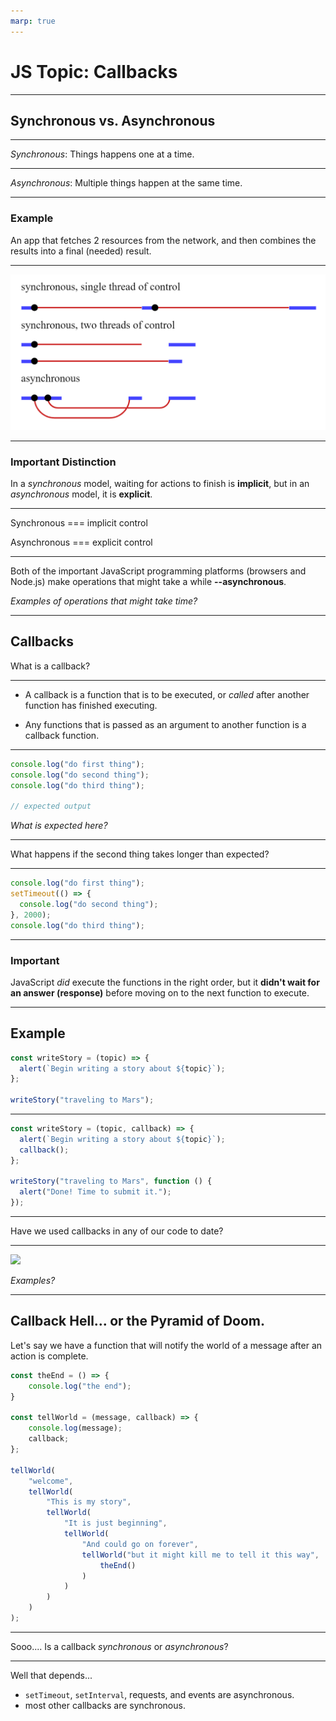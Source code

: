 ```yaml
---
marp: true
---
```


# JS Topic: Callbacks

---

## Synchronous vs. Asynchronous

---

_Synchronous_: Things happens one at a time.

---

_Asynchronous_: Multiple things happen at the same time.

---

### Example

An app that fetches 2 resources from the network, and then combines the results into a final (needed) result.

---

![](./assets/async_sync.png)

---

### Important Distinction

In a _synchronous_ model, waiting for actions to finish is **implicit**, but in an _asynchronous_ model, it is **explicit**.

---

Synchronous === implicit control

Asynchronous === explicit control

---

Both of the important JavaScript programming platforms (browsers and Node.js) make operations that might take a while **--asynchronous**.

_Examples of operations that might take time?_

---

## Callbacks

What is a callback?

---

- A callback is a function that is to be executed, or _called_ after another function has finished executing.

- Any functions that is passed as an argument to another function is a callback function.

---

```js
console.log("do first thing");
console.log("do second thing");
console.log("do third thing");

// expected output
```

_What is expected here?_

---

What happens if the second thing takes longer than expected?

---

```js
console.log("do first thing");
setTimeout(() => {
  console.log("do second thing");
}, 2000);
console.log("do third thing");
```

---

### Important

JavaScript _did_ execute the functions in the right order,
but it **didn't wait for an answer (response)** before moving on to the next function to execute.

---

## Example

```js
const writeStory = (topic) => {
  alert(`Begin writing a story about ${topic}`);
};

writeStory("traveling to Mars");
```

---

```js
const writeStory = (topic, callback) => {
  alert(`Begin writing a story about ${topic}`);
  callback();
};

writeStory("traveling to Mars", function () {
  alert("Done! Time to submit it.");
});
```

---

Have we used callbacks in any of our code to date?

---

![](https://media2.giphy.com/media/nFjDu1LjEADh6/giphy.gif)

_Examples?_

---

## Callback Hell... or the Pyramid of Doom.

Let's say we have a function that will notify the world of a message after an action is complete.

```js
const theEnd = () => {
    console.log("the end");
}

const tellWorld = (message, callback) => {
    console.log(message);
    callback;
};

tellWorld(
    "welcome",
    tellWorld(
        "This is my story",
        tellWorld(
            "It is just beginning",
            tellWorld(
                "And could go on forever",
                tellWorld("but it might kill me to tell it this way", 
                    theEnd()
                )
            )
        )
    )
);
```

---

Sooo.... Is a callback _synchronous_ or _asynchronous_?

---

Well that depends...

- `setTimeout`, `setInterval`, requests, and events are asynchronous.
- most other callbacks are synchronous.
